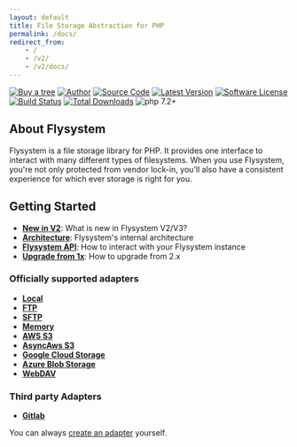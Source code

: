 ```yaml
---
layout: default
title: File Storage Abstraction for PHP
permalink: /docs/
redirect_from:
    - /
    - /v2/
    - /v2/docs/
---
```


[![Buy a tree](https://img.shields.io/badge/Buy%20me%20a%20tree-%F0%9F%8C%B3-green)](https://offset.earth/frankdejonge?gift-trees)
[![Author](https://img.shields.io/badge/author-@frankdejonge-blue.svg)](https://twitter.com/frankdejonge)
[![Source Code](https://img.shields.io/badge/source-thephpleague/flysystem-blue.svg)](https://github.com/thephpleague/flysystem)
[![Latest Version](https://img.shields.io/github/tag/thephpleague/flysystem.svg)](https://github.com/thephpleague/flysystem/releases)
[![Software License](https:////img.shields.io/badge/license-MIT-brightgreen.svg)](https://github.com/thephpleague/flysystem/blob/master/LICENSE)
[![Build Status](https://travis-ci.org/thephpleague/flysystem.svg?branch=v1.0)](https://travis-ci.org/thephpleague/flysystem)
[![Total Downloads](https://img.shields.io/packagist/dt/league/flysystem.svg)](https://packagist.org/packages/league/flysystem)
![php 7.2+](https://img.shields.io/badge/php-min%208.0.2-red.svg)

## About Flysystem

Flysystem is a file storage library for PHP. It provides one interface to
interact with many different types of filesystems. When you use Flysystem, you're
not only protected from vendor lock-in, you'll also have a consistent experience
for which ever storage is right for you. 

## Getting Started

* **[New in V2](/docs/what-is-new/)**: What is new in Flysystem V2/V3?
* **[Architecture](/docs/architecture/)**: Flysystem's internal architecture
* **[Flysystem API](/docs/usage/filesystem-api/)**: How to interact with your Flysystem instance
* **[Upgrade from 1x](/docs/advanced/upgrade-from-1.x/)**: How to upgrade from 2.x

### Officially supported adapters

* **[Local](/docs/adapter/local/)**
* **[FTP](/docs/adapter/ftp/)**
* **[SFTP](/docs/adapter/sftp-v3/)**
* **[Memory](/docs/adapter/in-memory/)**
* **[AWS S3](/docs/adapter/aws-s3-v3/)**
* **[AsyncAws S3](/docs/adapter/async-aws-s3/)**
* **[Google Cloud Storage](/docs/adapter/google-cloud-storage/)**
* **[Azure Blob Storage](/docs/adapter/azure-blob-storage/)**
* **[WebDAV](/docs/adapter/webdav/)**

### Third party Adapters

* **[Gitlab](/docs/adapter/gitlab/)**

You can always [create an adapter](/docs/advanced/creating-an-adapter/) yourself.
